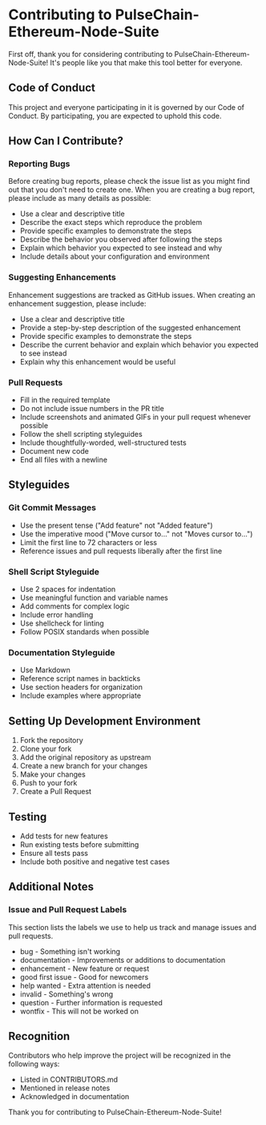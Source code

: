 # Contributing to PulseChain-Ethereum-Node-Suite

First off, thank you for considering contributing to PulseChain-Ethereum-Node-Suite! It's people like you that make this tool better for everyone.

## Code of Conduct

This project and everyone participating in it is governed by our Code of Conduct. By participating, you are expected to uphold this code.

## How Can I Contribute?

### Reporting Bugs

Before creating bug reports, please check the issue list as you might find out that you don't need to create one. When you are creating a bug report, please include as many details as possible:

* Use a clear and descriptive title
* Describe the exact steps which reproduce the problem
* Provide specific examples to demonstrate the steps
* Describe the behavior you observed after following the steps
* Explain which behavior you expected to see instead and why
* Include details about your configuration and environment

### Suggesting Enhancements

Enhancement suggestions are tracked as GitHub issues. When creating an enhancement suggestion, please include:

* Use a clear and descriptive title
* Provide a step-by-step description of the suggested enhancement
* Provide specific examples to demonstrate the steps
* Describe the current behavior and explain which behavior you expected to see instead
* Explain why this enhancement would be useful

### Pull Requests

* Fill in the required template
* Do not include issue numbers in the PR title
* Include screenshots and animated GIFs in your pull request whenever possible
* Follow the shell scripting styleguides
* Include thoughtfully-worded, well-structured tests
* Document new code
* End all files with a newline

## Styleguides

### Git Commit Messages

* Use the present tense ("Add feature" not "Added feature")
* Use the imperative mood ("Move cursor to..." not "Moves cursor to...")
* Limit the first line to 72 characters or less
* Reference issues and pull requests liberally after the first line

### Shell Script Styleguide

* Use 2 spaces for indentation
* Use meaningful function and variable names
* Add comments for complex logic
* Include error handling
* Use shellcheck for linting
* Follow POSIX standards when possible

### Documentation Styleguide

* Use Markdown
* Reference script names in backticks
* Use section headers for organization
* Include examples where appropriate

## Setting Up Development Environment

1. Fork the repository
2. Clone your fork
3. Add the original repository as upstream
4. Create a new branch for your changes
5. Make your changes
6. Push to your fork
7. Create a Pull Request

## Testing

* Add tests for new features
* Run existing tests before submitting
* Ensure all tests pass
* Include both positive and negative test cases

## Additional Notes

### Issue and Pull Request Labels

This section lists the labels we use to help us track and manage issues and pull requests.

* bug - Something isn't working
* documentation - Improvements or additions to documentation
* enhancement - New feature or request
* good first issue - Good for newcomers
* help wanted - Extra attention is needed
* invalid - Something's wrong
* question - Further information is requested
* wontfix - This will not be worked on

## Recognition

Contributors who help improve the project will be recognized in the following ways:

* Listed in CONTRIBUTORS.md
* Mentioned in release notes
* Acknowledged in documentation

Thank you for contributing to PulseChain-Ethereum-Node-Suite! 